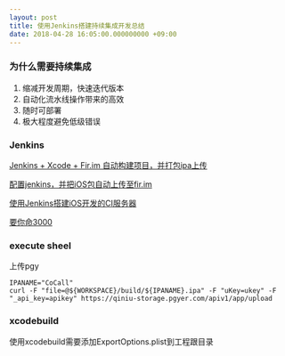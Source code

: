```yaml
---
layout: post
title: 使用Jenkins搭建持续集成开发总结
date: 2018-04-28 16:05:00.000000000 +09:00
---
```






### 为什么需要持续集成
1. 缩减开发周期，快速迭代版本
2. 自动化流水线操作带来的高效
3. 随时可部署
4. 极大程度避免低级错误

### Jenkins 

[Jenkins + Xcode + Fir.im 自动构建项目，并打包ipa上传](https://blog.csdn.net/cyuyanenen/article/details/51965753)

[配置jenkins，并把iOS包自动上传至fir.im](https://www.cnblogs.com/xiaobaizhu/p/5715755.html)

[使用Jenkins搭建iOS开发的CI服务器](http://duchengjiu.iteye.com/blog/2169857)

[要你命3000](https://github.com/douban/ynm3k)

### execute sheel

上传pgy

```
IPANAME="CoCall"
curl -F "file=@${WORKSPACE}/build/${IPANAME}.ipa" -F "uKey=ukey" -F "_api_key=apikey" https://qiniu-storage.pgyer.com/apiv1/app/upload
```
###  xcodebuild
使用xcodebuild需要添加ExportOptions.plist到工程跟目录

  